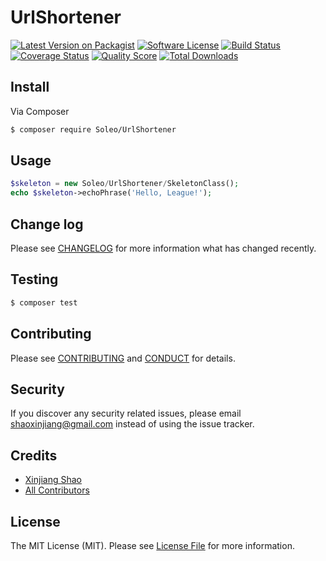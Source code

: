 # UrlShortener

[![Latest Version on Packagist][ico-version]][link-packagist]
[![Software License][ico-license]](LICENSE.md)
[![Build Status][ico-travis]][link-travis]
[![Coverage Status][ico-scrutinizer]][link-scrutinizer]
[![Quality Score][ico-code-quality]][link-code-quality]
[![Total Downloads][ico-downloads]][link-downloads]


## Install

Via Composer

``` bash
$ composer require Soleo/UrlShortener
```

## Usage

``` php
$skeleton = new Soleo/UrlShortener/SkeletonClass();
echo $skeleton->echoPhrase('Hello, League!');
```

## Change log

Please see [CHANGELOG](CHANGELOG.md) for more information what has changed recently.

## Testing

``` bash
$ composer test
```

## Contributing

Please see [CONTRIBUTING](CONTRIBUTING.md) and [CONDUCT](CONDUCT.md) for details.

## Security

If you discover any security related issues, please email shaoxinjiang@gmail.com instead of using the issue tracker.

## Credits

- [Xinjiang Shao][link-author]
- [All Contributors][link-contributors]

## License

The MIT License (MIT). Please see [License File](LICENSE.md) for more information.

[ico-version]: https://img.shields.io/packagist/v/Soleo/UrlShortener.svg?style=flat-square
[ico-license]: https://img.shields.io/badge/license-MIT-brightgreen.svg?style=flat-square
[ico-travis]: https://img.shields.io/travis/Soleo/UrlShortener/master.svg?style=flat-square
[ico-scrutinizer]: https://img.shields.io/scrutinizer/coverage/g/Soleo/UrlShortener.svg?style=flat-square
[ico-code-quality]: https://img.shields.io/scrutinizer/g/Soleo/UrlShortener.svg?style=flat-square
[ico-downloads]: https://img.shields.io/packagist/dt/Soleo/UrlShortener.svg?style=flat-square

[link-packagist]: https://packagist.org/packages/Soleo/UrlShortener
[link-travis]: https://travis-ci.org/Soleo/UrlShortener
[link-scrutinizer]: https://scrutinizer-ci.com/g/Soleo/UrlShortener/code-structure
[link-code-quality]: https://scrutinizer-ci.com/g/Soleo/UrlShortener
[link-downloads]: https://packagist.org/packages/Soleo/UrlShortener
[link-author]: https://github.com/soleo
[link-contributors]: ../../contributors
